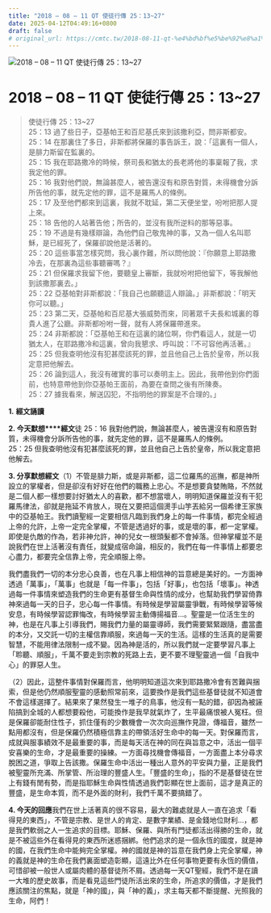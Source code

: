 ```yaml
---
title: "2018 – 08 – 11 QT 使徒行傳 25：13~27"
date: 2025-04-12T04:49:16+0800
draft: false
# original_url: https://cmtc.tw/2018-08-11-qt-%e4%bd%bf%e5%be%92%e8%a1%8c%e5%82%b3-25%ef%bc%9a1327-2
---
```


![2018 – 08 – 11 QT 使徒行傳 25：13~27](/images/qt.jpg   "2018 – 08 – 11 QT 使徒行傳 25：13~27")

# 2018 – 08 – 11 QT 使徒行傳 25：13~27

> 使徒行傳 25：13~27  
> 25：13 過了些日子，亞基帕王和百尼基氏來到該撒利亞，問非斯都安。  
> 25：14 在那裏住了多日，非斯都將保羅的事告訴王，說：「這裏有一個人，是腓力斯留在監裏的。  
> 25：15 我在耶路撒冷的時候，祭司長和猶太的長老將他的事稟報了我，求我定他的罪。  
> 25：16 我對他們說，無論甚麼人，被告還沒有和原告對質，未得機會分訴所告他的事，就先定他的罪，這不是羅馬人的條例。  
> 25：17 及至他們都來到這裏，我就不耽延，第二天便坐堂，吩咐把那人提上來。  
> 25：18 告他的人站著告他；所告的，並沒有我所逆料的那等惡事。  
> 25：19 不過是有幾樣辯論，為他們自己敬鬼神的事，又為一個人名叫耶穌，是已經死了，保羅卻說他是活著的。  
> 25：20 這些事當怎樣究問，我心裏作難，所以問他說：『你願意上耶路撒冷去，在那裏為這些事聽審嗎？』  
> 25：21 但保羅求我留下他，要聽皇上審斷，我就吩咐把他留下，等我解他到該撒那裏去。」  
> 25：22 亞基帕對非斯都說：「我自己也願聽這人辯論。」非斯都說：「明天你可以聽。」  
> 25：23 第二天，亞基帕和百尼基大張威勢而來，同著眾千夫長和城裏的尊貴人進了公廳。非斯都吩咐一聲，就有人將保羅帶進來。  
> 25：24 非斯都說：「亞基帕王和在這裏的諸位啊，你們看這人，就是一切猶太人，在耶路撒冷和這裏，曾向我懇求、呼叫說：『不可容他再活著。』  
> 25：25 但我查明他沒有犯甚麼該死的罪，並且他自己上告於皇帝，所以我定意把他解去。  
> 25：26 論到這人，我沒有確實的事可以奏明主上。因此，我帶他到你們面前，也特意帶他到你亞基帕王面前，為要在查問之後有所陳奏。  
> 25：27 據我看來，解送囚犯，不指明他的罪案是不合理的。」

**1.** **經文誦讀**

**2. 今天默想****經文**徒 25：16 我對他們說，無論甚麼人，被告還沒有和原告對質，未得機會分訴所告他的事，就先定他的罪，這不是羅馬人的條例。  
25：25 但我查明他沒有犯甚麼該死的罪，並且他自己上告於皇帝，所以我定意把他解去。

**3. 分享默想經文**（1）不管是腓力斯，或是非斯都，這二位羅馬的巡撫，都是神所設立的掌權者，但是卻沒有好好在他們的職務上忠心。不是想要貪婪賄賂，不然就是二個人都一樣想要討好猶太人的喜歡，都不想當壞人，明明知道保羅並沒有干犯羅馬律法，卻就是拖延不肯放人，現在又要把這個燙手山竽丟給另一個希律王家族中的亞基帕王。我們讀聖經一定要相信凡臨到我們身上的每一件事情，都完全經過上帝的允許，上帝一定完全掌權，不管是透過好的事，或是壞的事，都一定掌權。即使是仇敵的作為，若非神允許，神的兒女一根頭髮都不會掉落。但神掌權並不是說我們在世上活著沒有責任，就變成宿命論，相反的，我們在每一件事情上都要忠心盡力，都要完全信靠上帝，完全順服上帝。

我們盡我們一切的本分忠心良善，也在凡事上相信神的旨意總是美好的。一方面神透過「萬事」，「萬事」也就是「每一件事」，包括「好事」，也包括「壞事」。神透過每一件事情來塑造我們的生命更有基督生命與性情的成分，也幫助我們學習倚靠神來過每一天的日子，忠心每一件事情。有時候是學習屬靈爭戰，有時候學習等候安息，有時候學習認罪悔改，有時候學習主動傳揚福音…。聖靈是一位活生生的神，也是在凡事上引導我們，賜我們力量的屬靈導師，我們需要緊緊跟隨，盡當盡的本分，又交託一切的主權信靠順服，來過每一天的生活。這樣的生活真的是需要智慧，不能用律法限制一成不變。因為神是活的，所以我們就一定要學習凡事上「聆聽、順服」，千萬不要走到宗教的死路上去，更不要不理聖靈過一個「自我中心」的罪惡人生。

（2）因此，這整件事情對保羅而言，他明明知道這次來到耶路撒冷會有苦難與捆索，但是他仍然順服聖靈的感動照常前來，這要換作是我們這些基督徒就不知道會不會這樣選擇了。結果來了果然發生一堆子的鳥事，他沒有一點的錯，卻因為被誣陷搞到全城的人都想要殺他，可能換作是我早就氣炸了，生平最痛恨被人冤枉。但是保羅卻能耐住性子，抓住僅有的少數機會一次次向巡撫作見證，傳福音，雖然一點用都沒有，但是保羅仍然積極信靠主的帶領活好生命中的每一天。對保羅而言，成就與服事績效不是最重要的事，而是每天活在神的同在與旨意之中，活出一個平安喜樂的生命，才是最重要的操練。一方面尋找機會傳福音，一方面盡上本分尋求脫困之道，爭取上告該撒。保羅生命中活出一種出人意外的平安與力量，正是我們被聖靈所充滿、所掌管、所治理的豐盛人生。「豐盛的生命」，指的不是基督徒在世上有錢有閒有勢，而是指耶穌生命與性情透過我們彰顯在世上面前，這才是真正的豐盛，是生命本質，而不是外面的財利，我們千萬不要搞錯了。

**4. 今天的回應**我們在世上活著真的很不容易，最大的難處就是人一直在追求「看得見的東西」，不管是宗教、是世人的肯定、是數字業績、是金錢地位財利…，都是我們軟弱之人一生追求的目標。耶穌、保羅、與所有門徒都活出得勝的生命，就是不被這些外在看得見的東西所迷惑捆綁。他們追求的是一個永恆的國度，就是神的國，在我們生命中能夠完全掌權。神的國就是神的旨意在我們身上完全掌權，神的義就是神的生命在我們裏面塑造彰顯，這遠比外在任何事物更要有永恆的價值，可惜卻被一般世人或屬肉體的基督徒所不屑。透過每一天QT聖經，我們不是在讀一大堆的歷史故事，而是看見這些門徒所活出來的生命，所追求的價值，才是我們應該關注的焦點，就是「神的國」，與「神的義」，求主每天都不斷提醒、光照我的生命，阿們！